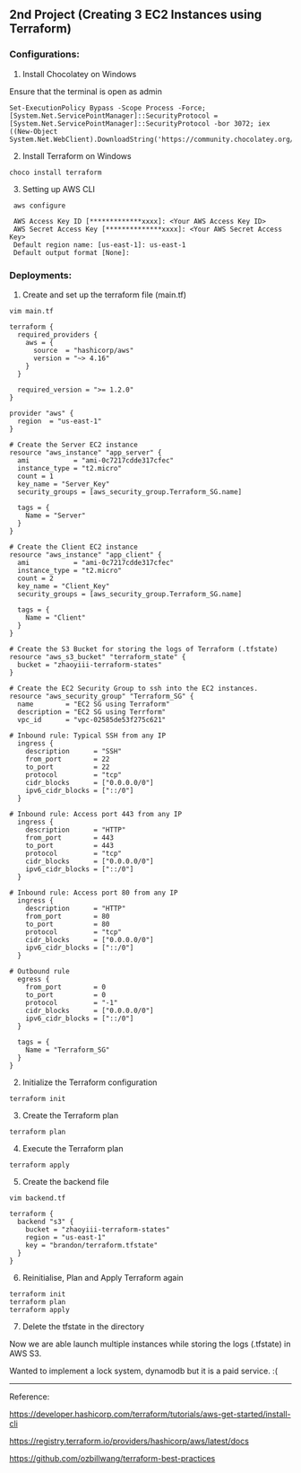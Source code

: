 ## 2nd Project (Creating 3 EC2 Instances using Terraform)
### Configurations:
1. Install Chocolatey on Windows
   
Ensure that the terminal is open as admin
```
Set-ExecutionPolicy Bypass -Scope Process -Force; [System.Net.ServicePointManager]::SecurityProtocol = [System.Net.ServicePointManager]::SecurityProtocol -bor 3072; iex ((New-Object System.Net.WebClient).DownloadString('https://community.chocolatey.org/install.ps1'))
```
2. Install Terraform on Windows
```
choco install terraform
```
3. Setting up AWS CLI
```
 aws configure
```
```
 AWS Access Key ID [*************xxxx]: <Your AWS Access Key ID>
 AWS Secret Access Key [**************xxxx]: <Your AWS Secret Access Key>
 Default region name: [us-east-1]: us-east-1
 Default output format [None]:
```

### Deployments:
1. Create and set up the terraform file (main.tf)
```
vim main.tf
```
```
terraform {
  required_providers {
    aws = {
      source  = "hashicorp/aws"
      version = "~> 4.16"
    }
  }

  required_version = ">= 1.2.0"
}

provider "aws" {
  region  = "us-east-1"
}

# Create the Server EC2 instance
resource "aws_instance" "app_server" {
  ami           = "ami-0c7217cdde317cfec"
  instance_type = "t2.micro"
  count = 1
  key_name = "Server_Key"
  security_groups = [aws_security_group.Terraform_SG.name]

  tags = {
    Name = "Server"
  }
}

# Create the Client EC2 instance
resource "aws_instance" "app_client" {
  ami           = "ami-0c7217cdde317cfec"
  instance_type = "t2.micro"
  count = 2
  key_name = "Client_Key"
  security_groups = [aws_security_group.Terraform_SG.name]

  tags = {
    Name = "Client"
  }
}

# Create the S3 Bucket for storing the logs of Terraform (.tfstate)
resource "aws_s3_bucket" "terraform_state" {
  bucket = "zhaoyiii-terraform-states"
}

# Create the EC2 Security Group to ssh into the EC2 instances.
resource "aws_security_group" "Terraform_SG" {
  name        = "EC2 SG using Terraform"
  description = "EC2 SG using Terrform"
  vpc_id      = "vpc-02585de53f275c621"

# Inbound rule: Typical SSH from any IP
  ingress {
    description      = "SSH"
    from_port        = 22
    to_port          = 22
    protocol         = "tcp"
    cidr_blocks      = ["0.0.0.0/0"]
    ipv6_cidr_blocks = ["::/0"]
  }

# Inbound rule: Access port 443 from any IP
  ingress {
    description      = "HTTP"
    from_port        = 443
    to_port          = 443
    protocol         = "tcp"
    cidr_blocks      = ["0.0.0.0/0"]
    ipv6_cidr_blocks = ["::/0"]
  }

# Inbound rule: Access port 80 from any IP
  ingress {
    description      = "HTTP"
    from_port        = 80
    to_port          = 80
    protocol         = "tcp"
    cidr_blocks      = ["0.0.0.0/0"]
    ipv6_cidr_blocks = ["::/0"]
  }

# Outbound rule
  egress {
    from_port        = 0
    to_port          = 0
    protocol         = "-1"
    cidr_blocks      = ["0.0.0.0/0"]
    ipv6_cidr_blocks = ["::/0"]
  }

  tags = {
    Name = "Terraform_SG"
  }
}

```
2. Initialize the Terraform configuration
```
terraform init
```
3. Create the Terraform plan
```
terraform plan
```
4. Execute the Terraform plan
```
terraform apply
```
5. Create the backend file
```
vim backend.tf
```
```
terraform {
  backend "s3" {
    bucket = "zhaoyiii-terraform-states"
    region = "us-east-1"
    key = "brandon/terraform.tfstate"
  }
}
```
6. Reinitialise, Plan and Apply Terraform again
```
terraform init
terraform plan
terraform apply
```
7. Delete the tfstate in the directory

Now we are able launch multiple instances while storing the logs (.tfstate) in AWS S3.

Wanted to implement a lock system, dynamodb but it is a paid service. :(

---
Reference:

https://developer.hashicorp.com/terraform/tutorials/aws-get-started/install-cli

https://registry.terraform.io/providers/hashicorp/aws/latest/docs

https://github.com/ozbillwang/terraform-best-practices
